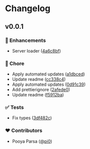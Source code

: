 # Changelog


## v0.0.1


### 🚀 Enhancements

- Server loader ([4a6c8bf](https://github.com/pi0/servoke/commit/4a6c8bf))

### 🏡 Chore

- Apply automated updates ([a1dbced](https://github.com/pi0/servoke/commit/a1dbced))
- Update readme ([cc338c4](https://github.com/pi0/servoke/commit/cc338c4))
- Apply automated updates ([0d91c39](https://github.com/pi0/servoke/commit/0d91c39))
- Add prettierignore ([2afede0](https://github.com/pi0/servoke/commit/2afede0))
- Update readme ([f5912ba](https://github.com/pi0/servoke/commit/f5912ba))

### ✅ Tests

- Fix types ([3df482c](https://github.com/pi0/servoke/commit/3df482c))

### ❤️ Contributors

- Pooya Parsa ([@pi0](https://github.com/pi0))

